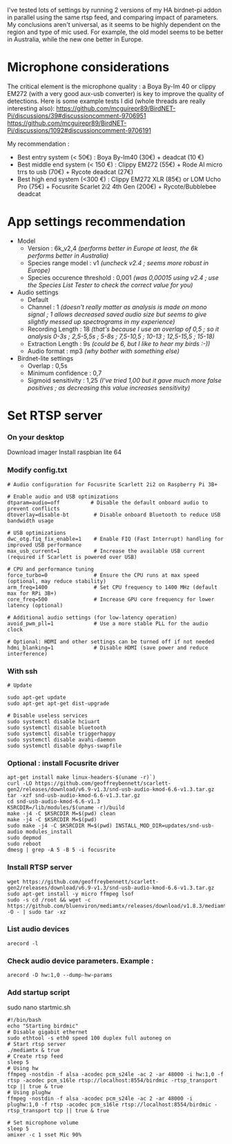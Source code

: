 I've tested lots of settings by running 2 versions of my HA birdnet-pi addon in parallel using the same rtsp feed, and comparing impact of parameters. 
My conclusions aren't universal, as it seems to be highly dependent on the region and type of mic used. For example, the old model seems to be better in Australia, while the new one better in Europe.

# Microphone considerations
The critical element is the microphone quality : a Boya By-lm 40 or clippy EM272 (with a very good aux-usb converter) is key to improve the quality of detections. 
Here is some example tests I did (whole threads are really interesting also): https://github.com/mcguirepr89/BirdNET-Pi/discussions/39#discussioncomment-9706951 
https://github.com/mcguirepr89/BirdNET-Pi/discussions/1092#discussioncomment-9706191

My recommendation :
- Best entry system (< 50€) : Boya By-lm40 (30€) + deadcat (10 €)
- Best middle end system (< 150 €) : Clippy EM272 (55€) + Rode AI micro trrs to usb (70€) + Rycote deadcat (27€)
- Best high end system (<300 €) : Clippy EM272 XLR (85€) or LOM Ucho Pro (75€) + Focusrite Scarlet 2i2 4th Gen (200€) + Rycote/Bubblebee deadcat

# App settings recommendation
- Model
    - Version : 6k_v2,4 _(performs better in Europe at least, the 6k performs better in Australia)_
    - Species range model : v1 _(uncheck v2.4 ; seems more robust in Europe)_
    - Species occurence threshold : 0,001 _(was 0,00015 using v2.4 ; use the Species List Tester to check the correct value for you)_
- Audio settings
    - Default
    - Channel : 1 _(doesn't really matter as analysis is made on mono signal ; 1 allows decreased saved audio size but seems to give slightly messed up spectrograms in my experience)_
    - Recording Length : 18 _(that's because I use an overlap of 0,5 ; so it analysis 0-3s ; 2,5-5,5s ; 5-8s ; 7,5-10,5 ; 10-13 ; 12,5-15,5 ; 15-18)_
    - Extraction Length : 9s _(could be 6, but I like to hear my birds :-))_
    - Audio format : mp3 _(why bother with something else)_
- Birdnet-lite settings
    - Overlap : 0,5s
    - Minimum confidence : 0,7
    - Sigmoid sensitivity : 1,25 _(I've tried 1,00 but it gave much more false positives ; as decreasing this value increases sensitivity)_

# Set RTSP server
### On your desktop
Download imager
Install raspbian lite 64

### Modify config.txt
```
# Audio configuration for Focusrite Scarlett 2i2 on Raspberry Pi 3B+

# Enable audio and USB optimizations
dtparam=audio=off          # Disable the default onboard audio to prevent conflicts
dtoverlay=disable-bt        # Disable onboard Bluetooth to reduce USB bandwidth usage

# USB optimizations
dwc_otg.fiq_fix_enable=1    # Enable FIQ (Fast Interrupt) handling for improved USB performance
max_usb_current=1           # Increase the available USB current (required if Scarlett is powered over USB)

# CPU and performance tuning
force_turbo=0               # Ensure the CPU runs at max speed (optional, may reduce stability)
arm_freq=1400               # Set CPU frequency to 1400 MHz (default max for RPi 3B+)
core_freq=500               # Increase GPU core frequency for lower latency (optional)

# Additional audio settings (for low-latency operation)
avoid_pwm_pll=1             # Use a more stable PLL for the audio clock

# Optional: HDMI and other settings can be turned off if not needed
hdmi_blanking=1             # Disable HDMI (save power and reduce interference)
```

### With ssh
```
# Update

sudo apt-get update
sudo apt-get apt-get dist-upgrade

# Disable useless services
sudo systemctl disable hciuart
sudo systemctl disable bluetooth
sudo systemctl disable triggerhappy
sudo systemctl disable avahi-daemon
sudo systemctl disable dphys-swapfile
```

### Optional : install Focusrite driver
```
apt-get install make linux-headers-$(uname -r)`)
curl -LO https://github.com/geoffreybennett/scarlett-gen2/releases/download/v6.9-v1.3/snd-usb-audio-kmod-6.6-v1.3.tar.gz
tar -xzf snd-usb-audio-kmod-6.6-v1.3.tar.gz
cd snd-usb-audio-kmod-6.6-v1.3
KSRCDIR=/lib/modules/$(uname -r)/build
make -j4 -C $KSRCDIR M=$(pwd) clean
make -j4 -C $KSRCDIR M=$(pwd)
sudo make -j4 -C $KSRCDIR M=$(pwd) INSTALL_MOD_DIR=updates/snd-usb-audio modules_install
sudo depmod
sudo reboot
dmesg | grep -A 5 -B 5 -i focusrite
```

### Install RTSP server
```
wget https://github.com/geoffreybennett/scarlett-gen2/releases/download/v6.9-v1.3/snd-usb-audio-kmod-6.6-v1.3.tar.gz
sudo apt-get install -y micro ffmpeg lsof
sudo -s cd /root && wget -c https://github.com/bluenviron/mediamtx/releases/download/v1.8.3/mediamtx_v1.8.3_linux_arm64v8.tar.gz -O - | sudo tar -xz
```

### List audio devices
```
arecord -l
```

### Check audio device parameters. Example :
```
arecord -D hw:1,0 --dump-hw-params
```

### Add startup script
sudo nano startmic.sh
```
#!/bin/bash
echo "Starting birdmic"
# Disable gigabit ethernet
sudo ethtool -s eth0 speed 100 duplex full autoneg on
# Start rtsp server
./mediamtx & true
# Create rtsp feed
sleep 5
# Using hw
ffmpeg -nostdin -f alsa -acodec pcm_s24le -ac 2 -ar 48000 -i hw:1,0 -f rtsp -acodec pcm_s16le rtsp://localhost:8554/birdmic -rtsp_transport tcp || true & true
# Using plughw
ffmpeg -nostdin -f alsa -acodec pcm_s24le -ac 2 -ar 48000 -i plughw:1,0 -f rtsp -acodec pcm_s16le rtsp://localhost:8554/birdmic -rtsp_transport tcp || true & true

# Set microphone volume
sleep 5
amixer -c 1 sset Mic 90%
```

